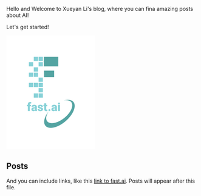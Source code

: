 Hello and Welcome to Xueyan Li's blog, where you can fina amazing posts about AI!

Let's get started!

![Image of fast.ai logo](images/logo.png)

## Posts

And you can include links, like this [link to fast.ai](https://www.fast.ai). Posts will appear after this file. 

